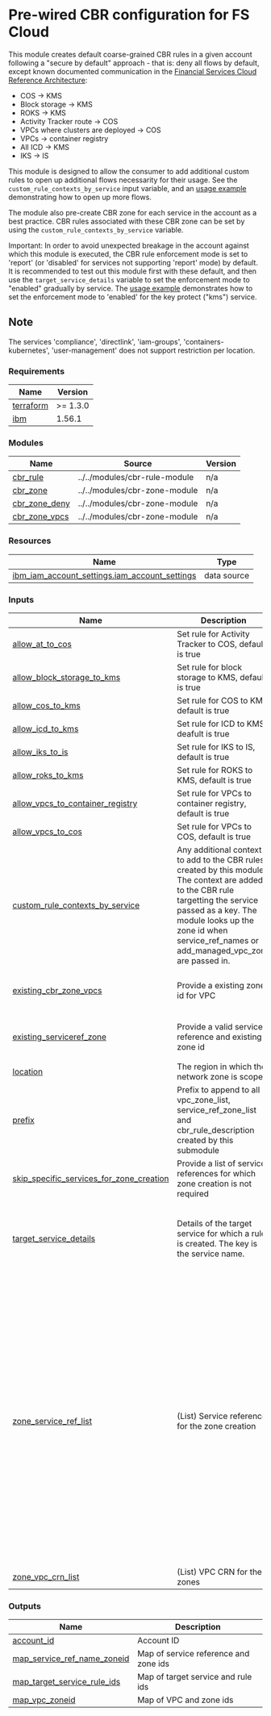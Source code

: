 # Pre-wired CBR configuration for FS Cloud

This module creates default coarse-grained CBR rules in a given account following a "secure by default" approach - that is: deny all flows by default, except known documented communication in the [Financial Services Cloud Reference Architecture](https://cloud.ibm.com/docs/framework-financial-services?topic=framework-financial-services-vpc-architecture-about):
- COS -> KMS
- Block storage -> KMS
- ROKS -> KMS
- Activity Tracker route -> COS
- VPCs where clusters are deployed -> COS
- VPCs -> container registry
- All ICD -> KMS
- IKS -> IS

This module is designed to allow the consumer to add additional custom rules to open up additional flows necessarity for their usage. See the `custom_rule_contexts_by_service` input variable, and an [usage example](../../examples/fscloud/) demonstrating how to open up more flows.

The module also pre-create CBR zone for each service in the account as a best practice. CBR rules associated with these CBR zone can be set by using the `custom_rule_contexts_by_service` variable.

Important: In order to avoid unexpected breakage in the account against which this module is executed, the CBR rule enforcement mode is set to 'report' (or 'disabled' for services not supporting 'report' mode) by default. It is recommended to test out this module first with these default, and then use the `target_service_details` variable to set the enforcement mode to "enabled" gradually by service. The [usage example](../../examples/fscloud/) demonstrates how to set the enforcement mode to 'enabled' for the key protect ("kms") service.

## Note
The services 'compliance', 'directlink', 'iam-groups', 'containers-kubernetes', 'user-management' does not support restriction per location.


<!-- BEGINNING OF PRE-COMMIT-TERRAFORM DOCS HOOK -->
### Requirements

| Name | Version |
|------|---------|
| <a name="requirement_terraform"></a> [terraform](#requirement\_terraform) | >= 1.3.0 |
| <a name="requirement_ibm"></a> [ibm](#requirement\_ibm) | 1.56.1 |

### Modules

| Name | Source | Version |
|------|--------|---------|
| <a name="module_cbr_rule"></a> [cbr\_rule](#module\_cbr\_rule) | ../../modules/cbr-rule-module | n/a |
| <a name="module_cbr_zone"></a> [cbr\_zone](#module\_cbr\_zone) | ../../modules/cbr-zone-module | n/a |
| <a name="module_cbr_zone_deny"></a> [cbr\_zone\_deny](#module\_cbr\_zone\_deny) | ../../modules/cbr-zone-module | n/a |
| <a name="module_cbr_zone_vpcs"></a> [cbr\_zone\_vpcs](#module\_cbr\_zone\_vpcs) | ../../modules/cbr-zone-module | n/a |

### Resources

| Name | Type |
|------|------|
| [ibm_iam_account_settings.iam_account_settings](https://registry.terraform.io/providers/IBM-Cloud/ibm/1.56.1/docs/data-sources/iam_account_settings) | data source |

### Inputs

| Name | Description | Type | Default | Required |
|------|-------------|------|---------|:--------:|
| <a name="input_allow_at_to_cos"></a> [allow\_at\_to\_cos](#input\_allow\_at\_to\_cos) | Set rule for Activity Tracker to COS, default is true | `bool` | `true` | no |
| <a name="input_allow_block_storage_to_kms"></a> [allow\_block\_storage\_to\_kms](#input\_allow\_block\_storage\_to\_kms) | Set rule for block storage to KMS, default is true | `bool` | `true` | no |
| <a name="input_allow_cos_to_kms"></a> [allow\_cos\_to\_kms](#input\_allow\_cos\_to\_kms) | Set rule for COS to KMS, default is true | `bool` | `true` | no |
| <a name="input_allow_icd_to_kms"></a> [allow\_icd\_to\_kms](#input\_allow\_icd\_to\_kms) | Set rule for ICD to KMS, deafult is true | `bool` | `true` | no |
| <a name="input_allow_iks_to_is"></a> [allow\_iks\_to\_is](#input\_allow\_iks\_to\_is) | Set rule for IKS to IS, default is true | `bool` | `true` | no |
| <a name="input_allow_roks_to_kms"></a> [allow\_roks\_to\_kms](#input\_allow\_roks\_to\_kms) | Set rule for ROKS to KMS, default is true | `bool` | `true` | no |
| <a name="input_allow_vpcs_to_container_registry"></a> [allow\_vpcs\_to\_container\_registry](#input\_allow\_vpcs\_to\_container\_registry) | Set rule for VPCs to container registry, default is true | `bool` | `true` | no |
| <a name="input_allow_vpcs_to_cos"></a> [allow\_vpcs\_to\_cos](#input\_allow\_vpcs\_to\_cos) | Set rule for VPCs to COS, default is true | `bool` | `true` | no |
| <a name="input_custom_rule_contexts_by_service"></a> [custom\_rule\_contexts\_by\_service](#input\_custom\_rule\_contexts\_by\_service) | Any additional context to add to the CBR rules created by this module. The context are added to the CBR rule targetting the service passed as a key. The module looks up the zone id when service\_ref\_names or add\_managed\_vpc\_zone are passed in. | <pre>map(list(object(<br>    {<br>      endpointType = string # "private, public or direct"<br><br>      # Service-name (module lookup for existing network zone) and/or CBR zone id<br>      service_ref_names    = optional(list(string), [])<br>      add_managed_vpc_zone = optional(bool, false)<br>      zone_ids             = optional(list(string), [])<br>  })))</pre> | `{}` | no |
| <a name="input_existing_cbr_zone_vpcs"></a> [existing\_cbr\_zone\_vpcs](#input\_existing\_cbr\_zone\_vpcs) | Provide a existing zone id for VPC | <pre>object(<br>    {<br>      zone_id = string<br>  })</pre> | `null` | no |
| <a name="input_existing_serviceref_zone"></a> [existing\_serviceref\_zone](#input\_existing\_serviceref\_zone) | Provide a valid service reference and existing zone id | <pre>map(object(<br>    {<br>      zone_id = string<br>  }))</pre> | `{}` | no |
| <a name="input_location"></a> [location](#input\_location) | The region in which the network zone is scoped | `string` | `null` | no |
| <a name="input_prefix"></a> [prefix](#input\_prefix) | Prefix to append to all vpc\_zone\_list, service\_ref\_zone\_list and cbr\_rule\_description created by this submodule | `string` | n/a | yes |
| <a name="input_skip_specific_services_for_zone_creation"></a> [skip\_specific\_services\_for\_zone\_creation](#input\_skip\_specific\_services\_for\_zone\_creation) | Provide a list of service references for which zone creation is not required | `list(string)` | `[]` | no |
| <a name="input_target_service_details"></a> [target\_service\_details](#input\_target\_service\_details) | Details of the target service for which a rule is created. The key is the service name. | <pre>map(object({<br>    target_rg        = optional(string)<br>    instance_id      = optional(string)<br>    enforcement_mode = string<br>    tags             = optional(list(string))<br>  }))</pre> | `{}` | no |
| <a name="input_zone_service_ref_list"></a> [zone\_service\_ref\_list](#input\_zone\_service\_ref\_list) | (List) Service reference for the zone creation | `list(string)` | <pre>[<br>  "cloud-object-storage",<br>  "codeengine",<br>  "containers-kubernetes",<br>  "databases-for-cassandra",<br>  "databases-for-elasticsearch",<br>  "databases-for-enterprisedb",<br>  "databases-for-etcd",<br>  "databases-for-mongodb",<br>  "databases-for-mysql",<br>  "databases-for-postgresql",<br>  "databases-for-redis",<br>  "directlink",<br>  "iam-groups",<br>  "is",<br>  "messagehub",<br>  "messages-for-rabbitmq",<br>  "schematics",<br>  "secrets-manager",<br>  "server-protect",<br>  "user-management",<br>  "apprapp",<br>  "compliance",<br>  "event-notifications",<br>  "logdna",<br>  "logdnaat"<br>]</pre> | no |
| <a name="input_zone_vpc_crn_list"></a> [zone\_vpc\_crn\_list](#input\_zone\_vpc\_crn\_list) | (List) VPC CRN for the zones | `list(string)` | n/a | yes |

### Outputs

| Name | Description |
|------|-------------|
| <a name="output_account_id"></a> [account\_id](#output\_account\_id) | Account ID |
| <a name="output_map_service_ref_name_zoneid"></a> [map\_service\_ref\_name\_zoneid](#output\_map\_service\_ref\_name\_zoneid) | Map of service reference and zone ids |
| <a name="output_map_target_service_rule_ids"></a> [map\_target\_service\_rule\_ids](#output\_map\_target\_service\_rule\_ids) | Map of target service and rule ids |
| <a name="output_map_vpc_zoneid"></a> [map\_vpc\_zoneid](#output\_map\_vpc\_zoneid) | Map of VPC and zone ids |
<!-- END OF PRE-COMMIT-TERRAFORM DOCS HOOK -->
